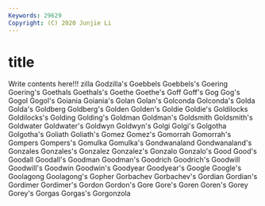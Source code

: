 ```yaml
---
Keywords: 29629
Copyright: (C) 2020 Junjie Li
---
```


# title

Write contents here!!!
zilla 
Godzilla's 
Goebbels 
Goebbels's 
Goering
Goering's 
Goethals 
Goethals's 
Goethe 
Goethe's 
Goff 
Goff's 
Gog 
Gog's 
Gogol
Gogol's 
Goiania 
Goiania's 
Golan 
Golan's 
Golconda 
Golconda's 
Golda 
Golda's 
Goldberg
Goldberg's 
Golden 
Golden's 
Goldie 
Goldie's 
Goldilocks 
Goldilocks's 
Golding 
Golding's 
Goldman
Goldman's 
Goldsmith 
Goldsmith's 
Goldwater 
Goldwater's 
Goldwyn 
Goldwyn's 
Golgi 
Golgi's 
Golgotha
Golgotha's 
Goliath 
Goliath's 
Gomez 
Gomez's 
Gomorrah 
Gomorrah's 
Gompers 
Gompers's 
Gomulka
Gomulka's 
Gondwanaland 
Gondwanaland's 
Gonzales 
Gonzales's 
Gonzalez 
Gonzalez's 
Gonzalo 
Gonzalo's 
Good
Good's 
Goodall 
Goodall's 
Goodman 
Goodman's 
Goodrich 
Goodrich's 
Goodwill 
Goodwill's 
Goodwin
Goodwin's 
Goodyear 
Goodyear's 
Google 
Google's 
Goolagong 
Goolagong's 
Gopher 
Gorbachev 
Gorbachev's
Gordian 
Gordian's 
Gordimer 
Gordimer's 
Gordon 
Gordon's 
Gore 
Gore's 
Goren 
Goren's
Gorey 
Gorey's 
Gorgas 
Gorgas's 
Gorgonzola 
